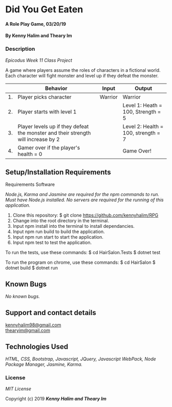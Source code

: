 
# Did You Get Eaten

#### A Role Play Game, 03/20/19

#### By **Kenny Halim and Theary Im**

### Description

_Epicodus Week 11 Class Project_

A game where players assume the roles of characters in a fictional world. Each character will fight monster and level up if they defeat the monster.

|| Behavior  | Input  | Output  |
|---|---|---|---|
|1.| Player picks character  | Warrior   | Warrior |
|2.| Player starts with level 1 |  | Level 1: Heath = 100, Strength = 5 |
|3.| Player levels up if they defeat the monster and their strength will increase by 2  |    | Level 2: Health = 100, strength = 7  |
|4.| Gamer over if the player's health = 0  |  | Game Over! |

## Setup/Installation Requirements

Requirements Software

_Node.js, Karma and Jasmine are required for the npm commands to run. Must have Node.js installed. No servers are required for the running of this application._

1. Clone this repository: $ git clone https://github.com/kennyhalim/RPG
2. Change into the root directory in the terminal.
3. Input npm install into the terminal to install dependancies.
4. Input npm run build to build the application.
5. Input npm run start to start the application.
6. Input npm test to test the application.

To run the tests, use these commands: $ cd HairSalon.Tests $ dotnet test

To run the program on chrome, use these commands: $ cd HairSalon $ dotnet build $ dotnet run

## Known Bugs

_No known bugs._

## Support and contact details

 kennyhalim98@gmail.com        
 thearyim@gmail.com

## Technologies Used

_HTML, CSS, Bootstrap, Javascript, JQuery, Javascript WebPack, Node Package Manager, Jasmine, Karma._

### License

*MIT License*

Copyright (c) 2019 **_Kenny Halim and Theary Im_**
